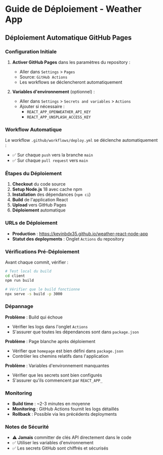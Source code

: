 # Guide de Déploiement - Weather App

## Déploiement Automatique GitHub Pages

### Configuration Initiale

1. **Activer GitHub Pages** dans les paramètres du repository :
   - Aller dans `Settings` > `Pages`
   - Source: `GitHub Actions`
   - Les workflows se déclencheront automatiquement

2. **Variables d'environnement** (optionnel) :
   - Aller dans `Settings` > `Secrets and variables` > `Actions`
   - Ajouter si nécessaire :
     - `REACT_APP_OPENWEATHER_API_KEY`
     - `REACT_APP_UNSPLASH_ACCESS_KEY`

### Workflow Automatique

Le workflow `.github/workflows/deploy.yml` se déclenche automatiquement :
- ✅ Sur chaque `push` vers la branche `main`
- ✅ Sur chaque `pull request` vers `main`

### Étapes du Déploiement

1. **Checkout** du code source
2. **Setup Node.js** 18 avec cache npm
3. **Installation** des dépendances (`npm ci`)
4. **Build** de l'application React
5. **Upload** vers GitHub Pages
6. **Déploiement** automatique

### URLs de Déploiement

- **Production** : https://kevinbdx35.github.io/weather-react-node-app
- **Statut des deployments** : Onglet `Actions` du repository

### Vérifications Pré-Déploiement

Avant chaque commit, vérifier :

```bash
# Test local du build
cd client
npm run build

# Vérifier que le build fonctionne
npx serve -s build -p 3000
```

### Dépannage

**Problème** : Build qui échoue
- Vérifier les logs dans l'onglet `Actions`
- S'assurer que toutes les dépendances sont dans `package.json`

**Problème** : Page blanche après déploiement
- Vérifier que `homepage` est bien défini dans `package.json`
- Contrôler les chemins relatifs dans l'application

**Problème** : Variables d'environnement manquantes
- Vérifier que les secrets sont bien configurés
- S'assurer qu'ils commencent par `REACT_APP_`

### Monitoring

- **Build time** : ~2-3 minutes en moyenne
- **Monitoring** : GitHub Actions fournit les logs détaillés
- **Rollback** : Possible via les précédents deployments

### Notes de Sécurité

- ⚠️ **Jamais** committer de clés API directement dans le code
- ✅ Utiliser les variables d'environnement
- ✅ Les secrets GitHub sont chiffrés et sécurisés